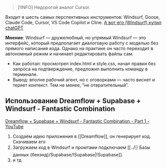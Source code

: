 
> [!INFO] Недорогой аналог Cursor.

Входит в шесть самых перспективных инструментов: Windsurf, Goose, Claude Code, Cursor, VS Code Copilot и Cline.
[А вот его (Windsurf) купил chatGPT](https://t.me/ftsec/16191)


**Мнение**:
Windsurf — дружелюбный, но упрямый
Windsurf — это интерфейс, который предполагает диалоговую работу с моделью без прямого написания кода. Однако на практике он часто переходит в автономный режим и начинает редактировать файлы сам.
- Как работал: просмотрел index.html и style.css, начал правки без запроса на подтверждение, предложил выполнить команду в терминале.
- Вывод: вполне рабочий агент, но с оговорками — часто виснет и теряет контекст. Тем не менее, “не отвратительный”.

## Использование Dreamflow + Supabase + Windsurf - Fantastic Combination
[Dreamflow + Supabase + Windsurf - Fantastic Combination - Part 1 - YouTube](https://www.youtube.com/watch?v=a2x06j1lg_s)
1. Создаём идею приложения в [[Dreamflow]], он генерирует код. Скачиваем его
2. Загружаем код в Windsurf и промтами подключаем [[../🗄️ Базы данных (бекэнд)/Supabase/!Supabase|!Supabase]].
3. и тд